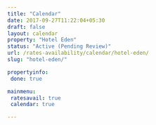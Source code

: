 ```yaml
---
title: "Calendar"
date: 2017-09-27T11:22:04+05:30
draft: false
layout: calendar
property: "Hotel Eden"
status: "Active (Pending Review)"
url: /rates-availability/calendar/hotel-eden/
slug: "hotel-eden/"

propertyinfo:
 done: true

mainmenu:
 ratesavail: true
 calendar: true

---
```


